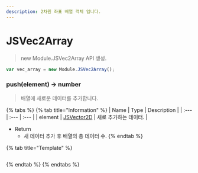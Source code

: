 ```yaml
---
description: 2차원 좌표 배열 객체 입니다.
---
```


# JSVec2Array

> new Module.JSVec2Array API 생성.

```javascript
var vec_array = new Module.JSVec2Array();
```

### push(element) → number

> 배열에 새로운 데이터를 추가합니다.

{% tabs %}
{% tab title="Information" %}
| Name | Type | Description |
| :--- | :--- | :--- |
| element | [JSVector2D](jsvector2d.md) | 새로 추가하는 데이터. |

* Return
  * 새 데이터 추가 후 배열의 총 데이터 수.
{% endtab %}

{% tab title="Template" %}
```javascript
```
{% endtab %}
{% endtabs %}

